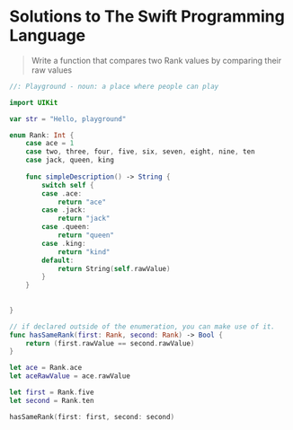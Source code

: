 # Solutions to The Swift Programming Language 
> Write a function that compares two Rank values by comparing their raw values

```Swift
//: Playground - noun: a place where people can play

import UIKit

var str = "Hello, playground"

enum Rank: Int {
	case ace = 1
	case two, three, four, five, six, seven, eight, nine, ten
	case jack, queen, king
	
	func simpleDescription() -> String {
		switch self {
		case .ace:
			return "ace"
		case .jack:
			return "jack"
		case .queen:
			return "queen"
		case .king:
			return "kind"
		default:
			return String(self.rawValue)
		}
	}
	
	
}

// if declared outside of the enumeration, you can make use of it. 
func hasSameRank(first: Rank, second: Rank) -> Bool {
	return (first.rawValue == second.rawValue)
}

let ace = Rank.ace
let aceRawValue = ace.rawValue

let first = Rank.five
let second = Rank.ten

hasSameRank(first: first, second: second)

```